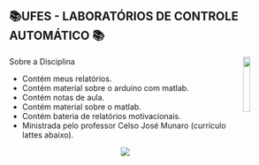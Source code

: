 ## 📚UFES -  LABORATÓRIOS DE CONTROLE AUTOMÁTICO 📚
<img align="right" width="16%" src="https://user-images.githubusercontent.com/80075307/220129072-48d5ff96-a10d-4e0b-9024-9374bee2c0c2.svg">

Sobre a Disciplina
  * Contém meus relatórios.
  * Contém material sobre o arduino com matlab.
  * Contém notas de aula.
  * Contém material sobre o matlab.
  * Contém bateria de relatórios motivacionais.
  * Ministrada pelo professor Celso José Munaro (currículo lattes abaixo).

<div align="center">
    <a href="http://lattes.cnpq.br/5929530967371970" target="_blank"
      ><img
        src="https://img.shields.io/badge/-Currículo Lattes-%230077B5?style=for-the-badge&logo=linkedin&logoColor=white"
        target="_blank"
  </div>




